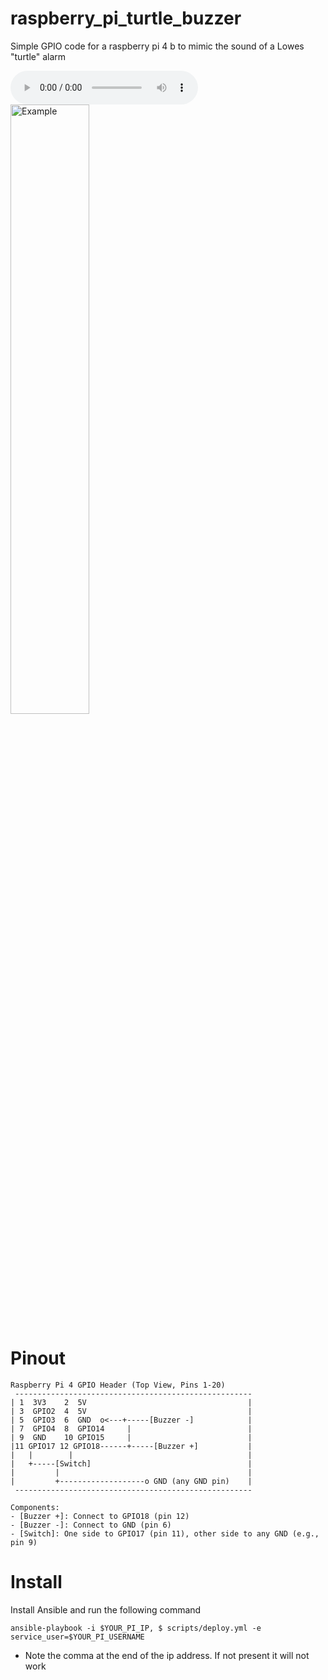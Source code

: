 # raspberry_pi_turtle_buzzer
Simple GPIO code for a raspberry pi 4 b to mimic the sound of a Lowes "turtle" alarm

<audio controls>
  <source src="./audio/sample_audio.m4a" type="audio/mp4">
  Your browser does not support the audio element.
</audio>

<img src="./images/example.png" alt="Example" width="50%">

# Pinout

```
Raspberry Pi 4 GPIO Header (Top View, Pins 1-20)
 -----------------------------------------------------
| 1  3V3    2  5V                                    |
| 3  GPIO2  4  5V                                    |
| 5  GPIO3  6  GND  o<---+-----[Buzzer -]            |
| 7  GPIO4  8  GPIO14     |                          |
| 9  GND    10 GPIO15     |                          |
|11 GPIO17 12 GPIO18------+-----[Buzzer +]           |
|   |        |                                       |
|   +-----[Switch]                                   |
|         |                                          |
|         +-------------------o GND (any GND pin)    |
 -----------------------------------------------------

Components:
- [Buzzer +]: Connect to GPIO18 (pin 12)
- [Buzzer -]: Connect to GND (pin 6)
- [Switch]: One side to GPIO17 (pin 11), other side to any GND (e.g., pin 9)
```

# Install

Install Ansible and run the following command

```
ansible-playbook -i $YOUR_PI_IP, $ scripts/deploy.yml -e service_user=$YOUR_PI_USERNAME
```

* Note the comma at the end of the ip address. If not present it will not work
